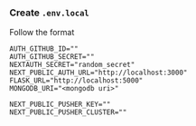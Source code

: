 ### Create ```.env.local```

Follow the format

```
AUTH_GITHUB_ID=""
AUTH_GITHUB_SECRET=""
NEXTAUTH_SECRET="random_secret"
NEXT_PUBLIC_AUTH_URL="http://localhost:3000"
FLASK_URL="http://localhost:5000"
MONGODB_URI="<mongodb uri>"

NEXT_PUBLIC_PUSHER_KEY=""
NEXT_PUBLIC_PUSHER_CLUSTER=""
```
